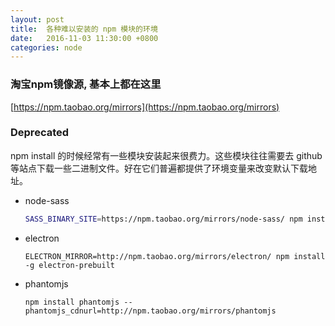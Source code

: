 ```yaml
---
layout: post
title:  各种难以安装的 npm 模块的环境
date:   2016-11-03 11:30:00 +0800
categories: node
---
```


### 淘宝npm镜像源, 基本上都在这里

[https://npm.taobao.org/mirrors](https://npm.taobao.org/mirrors)

### Deprecated
npm install 的时候经常有一些模块安装起来很费力。这些模块往往需要去 github 等站点下载一些二进制文件。好在它们普遍都提供了环境变量来改变默认下载地址。

- node-sass

    ```bash
    SASS_BINARY_SITE=https://npm.taobao.org/mirrors/node-sass/ npm install node-sass
    ```
    
- electron

    ```
    ELECTRON_MIRROR=http://npm.taobao.org/mirrors/electron/ npm install -g electron-prebuilt
    ```

- phantomjs

    ```
    npm install phantomjs --phantomjs_cdnurl=http://npm.taobao.org/mirrors/phantomjs
    ```
